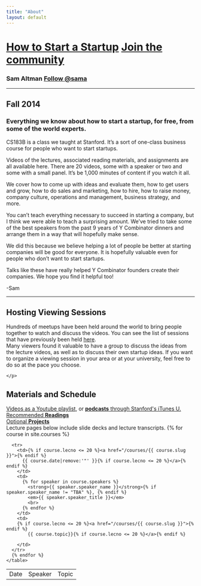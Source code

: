 ```yaml
---
title: "About"
layout: default
---
```


<h1><a href="/">How to Start a Startup</a> <a href="https://www.facebook.com/groups/556336557801913/" class="btn btn-primary btn-sm"> Join the community </a></h1>
<h3> Sam Altman <a href="https://twitter.com/sama" class="twitter-follow-button" data-show-count="false" data-show-screen-name="true">Follow @sama</a></h3>
<hr />

<div class="row">
  <div class="col-sm-6">
    <h2 class="page-header">
      Fall 2014
    </h2>
    <h3>Everything we know about how to start a startup, for free, from some of the world experts.</h3>
    <p>
    CS183B is a class we taught at Stanford.  It’s a sort of one-class business course for people who want to start startups.
    </p>
    <p>
    Videos of the lectures, associated reading materials, and assignments are all available here.  There are 20 videos, some with a speaker or two and some with a small panel.   It’s be 1,000 minutes of content if you watch it all.
    </p>
    <p>We cover how to come up with ideas and evaluate them, how to get users and grow, how to do sales and marketing, how to hire, how to raise money, company culture, operations and management, business strategy, and more.</p>
    <p>
    You can’t teach everything necessary to succeed in starting a company, but I think we were able to teach a surprising amount.  We’ve tried to take some of the best speakers from the past 9 years of Y Combinator dinners and arrange them in a way that will hopefully make sense.
    </p>
    <p>
      We did this because we believe helping a lot of people be better at starting companies will be good for everyone.  It is hopefully valuable even for people who don’t want to start startups.
    </p>
    <p>
    Talks like these have really helped Y Combinator founders create their companies.  We hope you find it helpful too!
    </p>
    <p> -Sam </p>
    <hr>
    <h2 class="page-header">
      Hosting Viewing Sessions
    </h2>
    <p>
    Hundreds of meetups have been held around the world to bring people together to watch and discuss the videos. You can see the list of sessions that have previously been held 
    <a href="https://docs.google.com/spreadsheets/d/1P5xh1t0SOUlVmFkLKPk07DO4dWzM3B9bUWFctWEk1bY/edit#gid=0">here</a>. <br />
    Many viewers found it valuable to have a group to discuss the ideas from the lecture videos, as well as to discuss their own startup ideas. If you want to organize a viewing session in your area or at your university, feel free to do so at the pace you choose.
    
    </p>
  </div>
  <div class="col-sm-6">
    <h2 class="page-header">
    Materials and Schedule
    </h2>
    <a href="http://www.youtube.com/playlist?list=PL5q_lef6zVkaTY_cT1k7qFNF2TidHCe-1">Videos as a Youtube playlist</a>, or <a href="https://itunes.apple.com/us/course/how-to-start-a-startup/id951932247"><strong>podcasts</strong> through Stanford's iTunes U.</a> <br />
    <a href ="/lists/readings/">Recommended <strong>Readings</strong></a> <br />
    <a href="/lists/projects/">Optional <strong>Projects</strong></a> <br />
    Lecture pages below include slide decks and lecture transcripts.
    <table class="table table-striped table-bordered top-margin">
      <tr>
        <td>Date</td>
        <td>Speaker</td>
        <td>Topic</td>
      </tr>
      {% for course in site.courses %}

      <tr>
        <td>{% if course.lecno <= 20 %}<a href="/courses/{{ course.slug }}">{% endif %}
          {{ course.date|remove:'"' }}{% if course.lecno <= 20 %}</a>{% endif %}
        </td>
        <td>
          {% for speaker in course.speakers %}
            <strong>{{ speaker.speaker_name }}</strong>{% if speaker.speaker_name != "TBA" %}, {% endif %}
            <em>{{ speaker.speaker_title }}</em>
            <br>
          {% endfor %}
        </td>
        <td>
        {% if course.lecno <= 20 %}<a href="/courses/{{ course.slug }}">{% endif %}
            {{ course.topic}}{% if course.lecno <= 20 %}</a>{% endif %}

        </td>
      </tr>
      {% endfor %}
    </table>
  </div>
</div>
